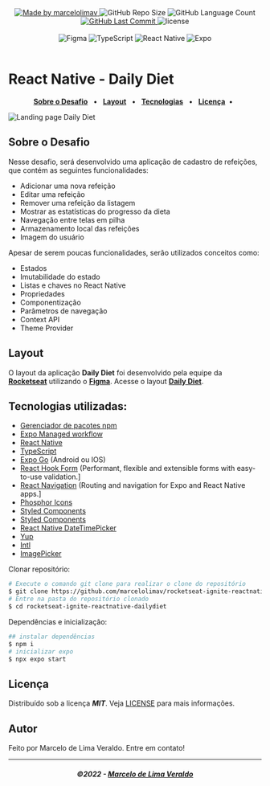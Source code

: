 <div align="center">
   <a href="https://github.com/marcelolimav">
      <img alt="Made by marcelolimav" src="https://img.shields.io/badge/made%20by-marcelolimav-yellow">
   </a>
   <img alt="GitHub Repo Size" src="https://img.shields.io/github/repo-size/marcelolimav/rocketseat-ignite-reactnative-dailydiet">
   <img alt="GitHub Language Count" src="https://img.shields.io/github/languages/count/marcelolimav/rocketseat-ignite-reactnative-dailydiet">
   <a href="https://github.com/marcelolimav/rocketseat-ignite-reactnative-dailydiet/commits/main">
      <img alt="GitHub Last Commit" src="https://img.shields.io/github/last-commit/marcelolimav/rocketseat-ignite-reactnative-dailydiet">
   </a>
   <img alt="license" src="https://img.shields.io/github/license/marcelolimav/rocketseat-ignite-reactnative-dailydiet">
  
</div>

<br>

<div align="center">
  <a>
     <img alt="Figma" src="https://img.shields.io/badge/Figma-F24E1E?style=for-the-badge&logo=figma&logoColor=white"/>
     <img alt="TypeScript" src="https://img.shields.io/badge/typescript-%23007ACC.svg?style=for-the-badge&logo=typescript&logoColor=white"/>
     <img alt="React Native" src="https://img.shields.io/badge/react_native-%2320232a.svg?style=for-the-badge&logo=react&logoColor=%2361DAFB"/>
     <img alt="Expo" src="https://img.shields.io/badge/expo-1C1E24?style=for-the-badge&logo=expo&logoColor=#D04A37"/>

  </a>
</div>

<br>

# React Native - Daily Diet

<div align="center">

[**Sobre o Desafio**](#sobre-o-desafio) &nbsp;&nbsp;**•**&nbsp;&nbsp;
[**Layout**](#layout) &nbsp;&nbsp;**•**&nbsp;&nbsp;
[**Tecnologias**](#tecnologias) &nbsp;&nbsp;**•**&nbsp;&nbsp;
[**Licença**](#licença)&nbsp;&nbsp;**•**&nbsp;&nbsp;

</div>

<img src=".github/assets/landing.png" alt="Landing page Daily Diet" />
<br>

## Sobre o Desafio

Nesse desafio, será desenvolvido uma aplicação de cadastro de refeições, que contém as seguintes funcionalidades:

- Adicionar uma nova refeição
- Editar uma refeição
- Remover uma refeição da listagem
- Mostrar as estatísticas do progresso da dieta
- Navegação entre telas em pilha
- Armazenamento local das refeições
- Imagem do usuário

Apesar de serem poucas funcionalidades, serão utilizados conceitos como:

- Estados
- Imutabilidade do estado
- Listas e chaves no React Native
- Propriedades
- Componentização
- Parâmetros de navegação
- Context API
- Theme Provider

## Layout

O layout da aplicação **Daily Diet** foi desenvolvido pela equipe da [**Rocketseat**](https://www.rocketseat.com.br/) utilizando o [**Figma**](https://www.figma.com).
Acesse o layout [**Daily Diet**](https://www.figma.com/file/dZzJ6Nm8eMFfBs0R9jnbLK).

## Tecnologias utilizadas:

- [Gerenciador de pacotes npm](https://www.npmjs.com/)
- [Expo Managed workflow ](https://docs.expo.dev/)
- [React Native](https://reactnative.dev/)
- [TypeScript](https://www.typescriptlang.org/)
- [Expo Go](https://expo.dev/client) (Android ou IOS)
- [React Hook Form](https://react-hook-form.com/) (Performant, flexible and extensible forms with easy-to-use validation.]
- [React Navigation](https://reactnavigation.org/) (Routing and navigation for Expo and React Native apps.]
- [Phosphor Icons](https://phosphoricons.com/)
- [Styled Components](https://styled-components.com/)
- [Styled Components](https://styled-components.com/)
- [React Native DateTimePicker](https://github.com/react-native-datetimepicker/datetimepicker#readme)
- [Yup](https://github.com/jquense/yup)
- [Intl](https://github.com/andyearnshaw/Intl.js#readme)
- [ImagePicker](https://docs.expo.dev/versions/latest/sdk/imagepicker/)

Clonar repositório:

```bash
# Execute o comando git clone para realizar o clone do repositório
$ git clone https://github.com/marcelolimav/rocketseat-ignite-reactnative-dailydiet.git
# Entre na pasta do repositório clonado
$ cd rocketseat-ignite-reactnative-dailydiet
```

Dependências e inicialização:

```bash
## instalar dependências
$ npm i
# inicializar expo
$ npx expo start
```

## Licença

Distribuído sob a licença **_MIT_**. Veja [LICENSE](LICENSE) para mais informações.

## Autor

Feito por Marcelo de Lima Veraldo. Entre em contato!

---

<h5 align="center">
  &copy;2022 - <a href="https://github.com/marcelolimav/">Marcelo de Lima Veraldo</a>
</h5>
